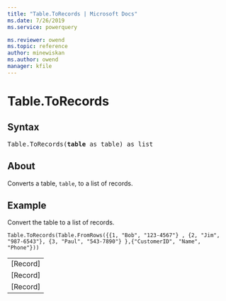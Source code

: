```yaml
---
title: "Table.ToRecords | Microsoft Docs"
ms.date: 7/26/2019
ms.service: powerquery

ms.reviewer: owend
ms.topic: reference
author: minewiskan
ms.author: owend
manager: kfile
---
```

# Table.ToRecords


## Syntax

<pre>
Table.ToRecords(<b>table</b> as table) as list  
</pre>
  

## About  
Converts a table, <code>table</code>, to a list of records.

  
## Example  
  
Convert the table to a list of records.

```powerquery-m
Table.ToRecords(Table.FromRows({{1, "Bob", "123-4567"} , {2, "Jim", "987-6543"}, {3, "Paul", "543-7890"} },{"CustomerID", "Name", "Phone"}))
```

<table> <tr><td>[Record]</td></tr> <tr><td>[Record]</td></tr> <tr><td>[Record]</td></tr> </table>

